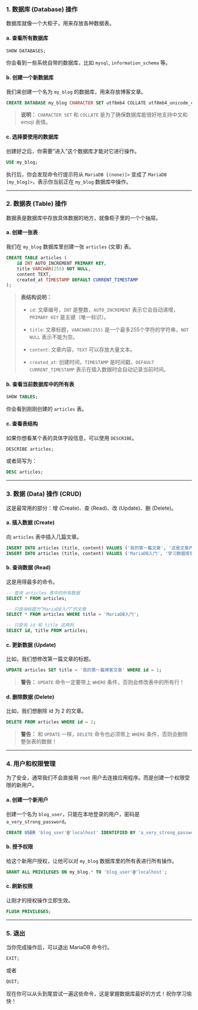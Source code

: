 ### 1. 数据库 (Database) 操作

数据库就像一个大柜子，用来存放各种数据表。

#### a. 查看所有数据库

```SQL
SHOW DATABASES;
```

你会看到一些系统自带的数据库，比如 `mysql`, `information_schema` 等。

#### b. 创建一个新数据库

我们来创建一个名为 `my_blog` 的数据库，用来存放博客文章。

```SQL
CREATE DATABASE my_blog CHARACTER SET utf8mb4 COLLATE utf8mb4_unicode_ci;
```

> **说明：** `CHARACTER SET` 和 `COLLATE` 是为了确保数据库能很好地支持中文和 emoji 表情。

#### c. 选择要使用的数据库

创建好之后，你需要“进入”这个数据库才能对它进行操作。

```SQL
USE my_blog;
```

执行后，你会发现命令行提示符从 `MariaDB [(none)]>` 变成了 `MariaDB [my_blog]>`，表示你当前正在 `my_blog` 数据库中操作。

---

### 2. 数据表 (Table) 操作

数据表是数据库中存放具体数据的地方，就像柜子里的一个个抽屉。

#### a. 创建一张表

我们在 `my_blog` 数据库里创建一张 `articles` (文章) 表。

```SQL
CREATE TABLE articles (
    id INT AUTO_INCREMENT PRIMARY KEY,
    title VARCHAR(255) NOT NULL,
    content TEXT,
    created_at TIMESTAMP DEFAULT CURRENT_TIMESTAMP
);
```

> **表结构说明：**
> 
> - `id`: 文章编号，`INT` 是整数，`AUTO_INCREMENT` 表示它会自动递增，`PRIMARY KEY` 是主键（唯一标识）。
>     
> - `title`: 文章标题，`VARCHAR(255)` 是一个最多255个字符的字符串，`NOT NULL` 表示不能为空。
>     
> - `content`: 文章内容，`TEXT` 可以存放大量文本。
>     
> - `created_at`: 创建时间，`TIMESTAMP` 是时间戳，`DEFAULT CURRENT_TIMESTAMP` 表示在插入数据时会自动记录当前时间。
>     

#### b. 查看当前数据库中的所有表

```SQL
SHOW TABLES;
```

你会看到刚刚创建的 `articles` 表。

#### c. 查看表结构

如果你想看某个表的具体字段信息，可以使用 `DESCRIBE`。

```SQL
DESCRIBE articles;
```

或者简写为：

```SQL
DESC articles;
```

---

### 3. 数据 (Data) 操作 (CRUD)

这是最常用的部分：增 (Create)、查 (Read)、改 (Update)、删 (Delete)。

#### a. 插入数据 (Create)

向 `articles` 表中插入几篇文章。

```SQL
INSERT INTO articles (title, content) VALUES ('我的第一篇文章', '这是文章内容...');
INSERT INTO articles (title, content) VALUES ('MariaDB入门', '学习数据库很有趣！');
```

#### b. 查询数据 (Read)

这是用得最多的命令。

```SQL
-- 查询 articles 表中的所有数据
SELECT * FROM articles;

-- 只查询标题为“MariaDB入门”的文章
SELECT * FROM articles WHERE title = 'MariaDB入门';

-- 只查询 id 和 title 这两列
SELECT id, title FROM articles;
```

#### c. 更新数据 (Update)

比如，我们想修改第一篇文章的标题。

```SQL
UPDATE articles SET title = '我的第一篇博客文章' WHERE id = 1;
```

> **警告：** `UPDATE` 命令一定要带上 `WHERE` 条件，否则会修改表中的所有行！

#### d. 删除数据 (Delete)

比如，我们想删除 id 为 2 的文章。

```SQL
DELETE FROM articles WHERE id = 2;
```

> **警告：** 和 `UPDATE` 一样，`DELETE` 命令也必须带上 `WHERE` 条件，否则会删除整张表的数据！

---

### 4. 用户和权限管理

为了安全，通常我们不会直接用 `root` 用户去连接应用程序。而是创建一个权限受限的新用户。

#### a. 创建一个新用户

创建一个名为 `blog_user`，只能在本地登录的用户，密码是 `a_very_strong_password`。

```SQL
CREATE USER 'blog_user'@'localhost' IDENTIFIED BY 'a_very_strong_password';
```

#### b. 授予权限

给这个新用户授权，让他可以对 `my_blog` 数据库里的所有表进行所有操作。

```SQL
GRANT ALL PRIVILEGES ON my_blog.* TO 'blog_user'@'localhost';
```

#### c. 刷新权限

让刚才的授权操作立即生效。

```SQL
FLUSH PRIVILEGES;
```

---

### 5. 退出

当你完成操作后，可以退出 MariaDB 命令行。

```SQL
EXIT;
```

或者

```SQL
QUIT;
```

现在你可以从头到尾尝试一遍这些命令，这是掌握数据库最好的方式！祝你学习愉快！